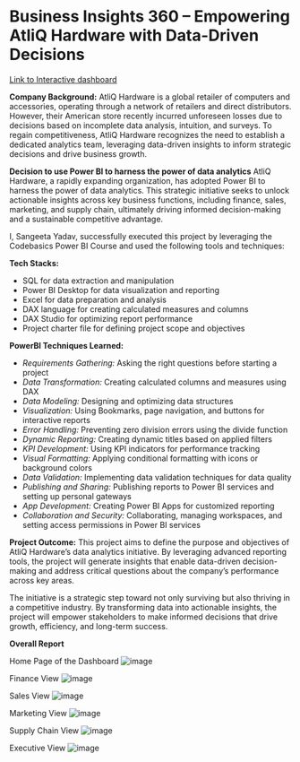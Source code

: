 # Business Insights 360 – Empowering AtliQ Hardware with Data-Driven Decisions

[Link to Interactive dashboard](https://app.powerbi.com/view?r=eyJrIjoiODY1ZTVlNzctMWMxNC00OWUyLWIyOTQtM2FhZmEzZjlkMDJiIiwidCI6ImM2ZTU0OWIzLTVmNDUtNDAzMi1hYWU5LWQ0MjQ0ZGM1YjJjNCJ9)

**Company Background:**
AtliQ Hardware is a global retailer of computers and accessories, operating through a network of retailers and direct distributors. However, their American store recently incurred unforeseen losses due to decisions based on incomplete data analysis, intuition, and surveys. To regain competitiveness, AtliQ Hardware recognizes the need to establish a dedicated analytics team, leveraging data-driven insights to inform strategic decisions and drive business growth.

**Decision to use Power BI to harness the power of data analytics**
AtliQ Hardware, a rapidly expanding organization, has adopted Power BI to harness the power of data analytics. This strategic initiative seeks to unlock actionable insights across key business functions, including finance, sales, marketing, and supply chain, ultimately driving informed decision-making and a sustainable competitive advantage.

I, Sangeeta Yadav, successfully executed this project by leveraging the Codebasics Power BI Course and used the following tools and techniques:

**Tech Stacks:**
- SQL for data extraction and manipulation
- Power BI Desktop for data visualization and reporting
- Excel for data preparation and analysis
- DAX language for creating calculated measures and columns
- DAX Studio for optimizing report performance
- Project charter file for defining project scope and objectives

**PowerBI Techniques Learned:**
- _Requirements Gathering:_ Asking the right questions before starting a project
- _Data Transformation:_ Creating calculated columns and measures using DAX
- _Data Modeling:_ Designing and optimizing data structures
- _Visualization:_ Using Bookmarks, page navigation, and buttons for interactive reports
- _Error Handling:_ Preventing zero division errors using the divide function
- _Dynamic Reporting:_ Creating dynamic titles based on applied filters
- _KPI Development:_ Using KPI indicators for performance tracking
- _Visual Formatting:_ Applying conditional formatting with icons or background colors
- _Data Validation:_ Implementing data validation techniques for data quality
- _Publishing and Sharing:_ Publishing reports to Power BI services and setting up personal gateways
- _App Development:_ Creating Power BI Apps for customized reporting
- _Collaboration and Security:_ Collaborating, managing workspaces, and setting access permissions in Power BI services

**Project Outcome:**
This project aims to define the purpose and objectives of AtliQ Hardware’s data analytics initiative. By leveraging advanced reporting tools, the project will generate insights that enable data-driven decision-making and address critical questions about the company’s performance across key areas.

The initiative is a strategic step toward not only surviving but also thriving in a competitive industry. By transforming data into actionable insights, the project will empower stakeholders to make informed decisions that drive growth, efficiency, and long-term success.

**Overall Report**

 Home Page of the Dashboard 
 ![image](https://github.com/user-attachments/assets/39afc1b3-4875-4248-8521-fc33ade54d88)
 
 Finance View
 ![image](https://github.com/user-attachments/assets/676423cd-7b0d-49ad-9b3a-ab0e6daf2542)
 
 Sales View
 ![image](https://github.com/user-attachments/assets/646823fb-c52a-41f7-9421-caf8a65da5d3)
 
 Marketing View
 ![image](https://github.com/user-attachments/assets/1f818a06-cac4-4a88-82fc-e43eb37a1a1d)
 
 Supply Chain View
 ![image](https://github.com/user-attachments/assets/50d100a2-3035-4974-b536-d7753bfac482)
 
 Executive View
 ![image](https://github.com/user-attachments/assets/009e5c27-56bb-42c0-b08e-4a0daf73adc4) 
 

